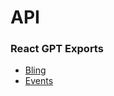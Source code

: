 # API

### React GPT Exports

* [Bling](/docs/api/ReactGPT.md#Bling)
* [Events](/docs/api/ReactGPT.md#Events)

